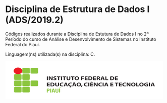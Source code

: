# Disciplina de Estrutura de Dados I (ADS/2019.2)

Códigos realizados durante a Disciplina de Estutura de Dados I
no 2º Período do curso de Análise e Desenvolvimento de Sistemas no Instituto Federal do Piauí.

Linguagem(ns) utilizada(s) na disciplina: C.

<img src="https://github.com/jhiltonsantos/ADS-Algoritmos-IFPI/blob/master/ifpilogo.png" height="120" width="500">
